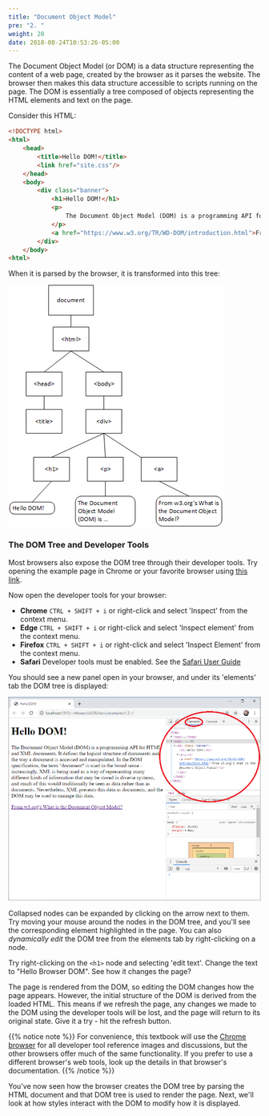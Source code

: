 ```yaml
---
title: "Document Object Model"
pre: "2. "
weight: 20
date: 2018-08-24T10:53:26-05:00
---
```

The Document Object Model (or DOM) is a data structure representing the content of a web page, created by the browser as it parses the website. The browser then makes this data structure accessible to scripts running on the page.  The DOM is essentially a tree composed of objects representing the HTML elements and text on the page.

Consider this HTML:

```html
<!DOCTYPE html>
<html>
    <head>
        <title>Hello DOM!</title>
        <link href="site.css"/>
    </head>
    <body>
        <div class="banner">
            <h1>Hello DOM!</h1>
            <p>
                The Document Object Model (DOM) is a programming API for HTML and XML documents. It defines the logical structure of documents and the way a document is accessed and manipulated. In the DOM specification, the term "document" is used in the broad sense - increasingly, XML is being used as a way of representing many different kinds of information that may be stored in diverse systems, and much of this would traditionally be seen as data rather than as documents. Nevertheless, XML presents this data as documents, and the DOM may be used to manage this data.
            </p>
            <a href="https://www.w3.org/TR/WD-DOM/introduction.html">From w3.org's What is the Document Object Model?</a>
        </div>
    </body>
<html>
```

When it is parsed by the browser, it is transformed into this tree:

![The DOM for the supplied HTML](/images/1.2.1.png)

### The DOM Tree and Developer Tools

Most browsers also expose the DOM tree through their developer tools.  Try opening the example page in Chrome or your favorite browser using <a href="../../examples/1.2.1/index.html" target='_blank'>this link</a>. 

Now open the developer tools for your browser:
* **Chrome** `CTRL + SHIFT + i` or right-click and select 'Inspect' from the context menu.
* **Edge** `CTRL + SHIFT + i` or right-click and select 'Inspect element' from the context menu.
* **Firefox** `CTRL + SHIFT + i` or right-click and select 'Inspect Element' from the context menu.
* **Safari** Developer tools must be enabled.  See the [Safari User Guide](https://support.apple.com/guide/safari/use-the-developer-tools-in-the-develop-menu-sfri20948/mac)

You should see a new panel open in your browser, and under its 'elements' tab the DOM tree is displayed:

![The Elements tab of the Chrome Developer Tools](/images/1.2.2.png)

Collapsed nodes can be expanded by clicking on the arrow next to them. Try moving your mouse around the nodes in the DOM tree, and you'll see the corresponding element highlighted in the page.  You can also _dynamically edit_ the DOM tree from the elements tab by right-clicking on a node.

Try right-clicking on the `<h1>` node and selecting 'edit text'.  Change the text to "Hello Browser DOM".  See how it changes the page?  

The page is rendered from the DOM, so editing the DOM changes how the page appears.  However, the initial structure of the DOM is derived from the loaded HTML.  This means if we refresh the page, any changes we made to the DOM using the developer tools will be lost, and the page will return to its original state.  Give it a try - hit the refresh button.

{{% notice note %}}
For convenience, this textbook will use the [Chrome browser](https://www.google.com/chrome) for all developer tool reference images and discussions, but the other browsers offer much of the same functionality.  If you prefer to use a different browser's web tools, look up the details in that browser's documentation.
{{% /notice %}}

You've now seen how the browser creates the DOM tree by parsing the HTML document and that DOM tree is used to render the page.  Next, we'll look at how styles interact with the DOM to modify how it is displayed.
